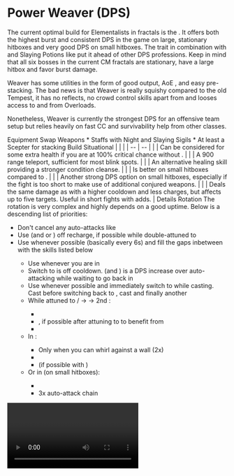 # Power Weaver (DPS)

The current optimal build for Elementalists in fractals is the <Specialization name="weaver"/>. It offers both the highest burst and consistent DPS in the game on large, stationary hitboxes and very good DPS on small hitboxes. The trait <Trait id="1502"/> in combination with <Item id="24868"/> and Slaying Potions like <Item id="50082"/> put it ahead of other DPS professions. Keep in mind that all six bosses in the current CM fractals are stationary, have a large hitbox and favor burst damage.

Weaver has some utilities in the form of good <Condition name="vulnerability"/> output, AoE <Condition name="blind"/>, <Skill id="5536"/> and easy <Boon name="might"/> pre-stacking. The bad news is that Weaver is really squishy compared to the old Tempest, it has no reflects, no crowd control skills apart from <Skill id="5721"/> and looses access to <Boon name="stability"/> and <Boon name="protection"/> from Overloads.

Nonetheless, Weaver is currently the strongest DPS for an offensive team setup but relies heavily on fast CC and survivability help from other classes.

<Divider>
Equipment
</Divider>

<Grid>
<Column>
<Armor helmId="48081" helmRuneId="24836" helmRuneCount="6" helmAffix="Berserker" helmRune="Scholar" shouldersId="48083" shouldersRuneId="24836" shouldersRuneCount="6" shouldersAffix="Berserker" shouldersRune="Scholar" coatId="48079" coatRuneId="24836" coatRuneCount="6" coatAffix="Berserker" coatRune="Scholar" glovesId="48080" glovesRuneId="24836" glovesRuneCount="6" glovesAffix="Berserker" glovesRune="Scholar" leggingsId="48082" leggingsRuneId="24836" leggingsRuneCount="6" leggingsAffix="Berserker" leggingsRune="Scholar" bootsId="48078" bootsRuneId="24836" bootsRuneCount="6" bootsAffix="Berserker" bootsRune="Scholar"/>
</Column>

<Column>
<Weapons weapon1MainId="46773" weapon1MainSigil1Id="24615" weapon1MainSigil2Id="24868" weapon1MainType="Staff" weapon1MainAffix="Berserker" weapon1MainSigil1="Force" weapon1MainSigil2="Impact"/>

<Card>
<CardHeader>
Swap Weapons
</CardHeader>
<CardContent>
* Staffs with Night and Slaying Sigils
* At least a Scepter for <Boon name="might"/> stacking
</CardContent>
</Card>
</Column>

<Column>
<Trinkets backItemId="49384" backItemStatId="584" backItemAffix="Berserker" accessory1Id="39233" accessory1Affix="Berserker" accessory2Id="39232" accessory2Affix="Berserker" amuletId="39273" amuletAffix="Berserker" ring1Id="75669" ring1Affix="Berserker" ring2Id="76024" ring2Affix="Berserker"/>

<Consumables foodId="41569" utilityId="67530" infusionId="37131"/>
</Column>
</Grid>

<Divider>
Build
</Divider>

<Grid>
<Column width="9">
<Traits traits1Id="31" traits1="Fire" traits1Selected="296,325,1510" traits2Id="41" traits2="Air" traits2Selected="232,1502,226" traits3Id="56" traits3="Weaver" traits3Selected="2177,2061,2131"/>
</Column>

<Column>
<Skills weapon1Skill1="" weapon1Skill2="" weapon1Skill3="" weapon1Skill4="" weapon1Skill5="" utilitySkill1="5569" utilitySkill2="5567" utilitySkill3="5734" utilitySkill4="40183" utilitySkill5="5516"/>

<Card>
<CardHeader>
Situational
</CardHeader>
<CardContent>
| | |
| -- | -- |
| <Trait id="2115" size="big" text="false"/> | Can be considered for some extra health if you are at 100% critical chance without <Trait id="2177"/>. |
| <Skill id="5536" size="big" text="false"/> | A 900 range teleport, sufficient for most blink spots. |
| <Skill id="5507" size="big" text="false"/> | An alternative healing skill providing a stronger condition cleanse. |
| <Skill id="5624" size="big" text="false"/> | Is better on small hitboxes compared to <Skill id="5567"/>. |
| <Skill id="5539" size="big" text="false"/> | Another strong DPS option on small hitboxes, especially if the fight is too short to make use of additional conjured weapons. |
| <Skill id="5638" size="big" text="false"/> | Deals the same damage as <Skill id="5539"/> with a higher cooldown and less charges, but affects up to five targets. Useful in short fights with adds. |
</CardContent>
</Card>
</Column>
</Grid>

<Divider>
Details
</Divider>

<Grid>
<Column width="9">
<Card>
<CardHeader>
Rotation
</CardHeader>
<CardContent>
The rotation is very complex and highly depends on a good <Effect name="alacrity"/> uptime. Below is a descending list of priorities:

* Don't cancel any auto-attacks like <Skill id="5491"/>
* Use <Skill id="40183"/> (and <Skill id="5539"/> or <Skill id="5638"/>) off recharge, if possible while double-attuned to <Skill id="5492"/>
* Use <Skill id="5548"/> whenever possible (basically every 6s) and fill the gaps inbetween with the skills listed below
    * Use <Skill id="5679"/> whenever you are in <Skill id="5492"/>
    * Switch to <Skill id="5494"/> is off cooldown. <Skill id="41125"/> (and <Skill id="5552"/>) is a DPS increase over auto-attacking while waiting to go back in <Skill id="5492"/>
    * Use <Skill id="5501"/> whenever possible and immediately switch to <Skill id="5495"/> while casting. Cast <Skill id="5528"/> before switching back to <Skill id="5492"/>, cast <Skill id="43762"/> and finally another <Skill id="5548"/>
    * While attuned to <Skill id="5492"/>/<Skill id="5492"/> -> <Skill id="5516"/> -> 2nd <Skill id="5516"/>: 
        * <Skill id="5568"/>
        * <Skill id="5723"/>, if possible after attuning to <Skill id="5492"/> to benefit from <Trait id="2131"/>
        * <Skill id="5720"/>
    * In <Skill id="5516"/>:
        * Only when you can whirl against a wall <Skill id="5697"/> (2x)
        * <Skill id="5517"/>
        * <Skill id="5531"/> (if possible with <Trait id="2131"/>)
    * Or in <Skill id="5624"/> (on small hitboxes):
        * <Skill id="5725"/>
        * 3x auto-attack chain
</CardContent>
</Card>
</Column>

<Column>
<Video videoId="-RtVPPtJobk" videoTitle="Large Hitbox: 41.7k DPS by Eldar [qT]"/>

<Card>
<CardHeader>
CC skills
</CardHeader>
<CardContent>
| | |
| -- | -- |
| <Skill id="5721"/> | 300 damage |
| <Skill id="5733"/> | 232 damage |
</CardContent>
</Card>
</Column>
</Grid>
